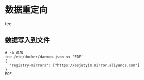 
# 数据重定向
tee

## 数据写入到文件
```shell script
# -a 追加
tee /etc/docker/daemon.json <<-'EOF'
{
  "registry-mirrors": ["https://esjoty1m.mirror.aliyuncs.com"]
}
EOF
```
